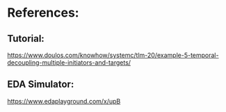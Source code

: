 # References:

## Tutorial:
https://www.doulos.com/knowhow/systemc/tlm-20/example-5-temporal-decoupling-multiple-initiators-and-targets/

## EDA Simulator:
https://www.edaplayground.com/x/upB
